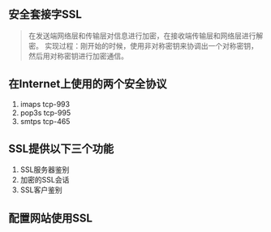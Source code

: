 ## 安全套接字SSL
> 在发送端网络层和传输层对信息进行加密，在接收端传输层和网络层进行解密。
> 实现过程：刚开始的时候，使用非对称密钥来协调出一个对称密钥，然后用对称密钥进行加密通信。

## 在Internet上使用的两个安全协议
1. imaps tcp-993
2. pop3s tcp-995
3. smtps tcp-465

## SSL提供以下三个功能
1. SSL服务器鉴别
2. 加密的SSL会话
3. SSL客户鉴别
   
## 配置网站使用SSL